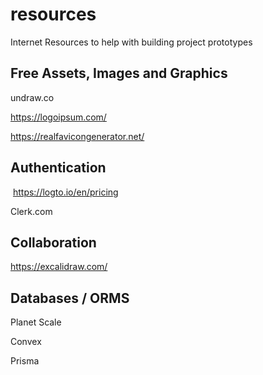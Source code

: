# resources
Internet Resources to help with building project prototypes

## Free Assets, Images and Graphics

undraw.co

https://logoipsum.com/

https://realfavicongenerator.net/


## Authentication


 https://logto.io/en/pricing

Clerk.com


## Collaboration

https://excalidraw.com/


## Databases / ORMS

Planet Scale

Convex

Prisma



